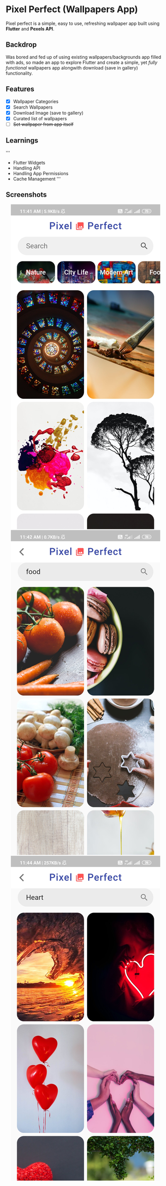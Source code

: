 # Pixel Perfect (Wallpapers App)

Pixel perfect is a simple, easy to use, refreshing wallpaper app built using **Flutter** and **Pexels API**.

## Backdrop

Was bored and fed up of using existing wallpapers/backgrounds app filled with ads, so made an app to explore Flutter and create a simple, yet *fully functional* wallpapers app alongwith download (save in gallery) functionality.

## Features

- [x] Wallpaper Categories
- [x] Search Wallpapers
- [x] Download Image (save to gallery)
- [x] Curated list of wallpapers
- [ ] ~~Set wallpaper from app itself~~ 

## Learnings

'''
- Flutter Widgets
- Handling API
- Handling App Permissions
- Cache Management
'''

## Screenshots

<p align="center">
<img src="assets/Screenshot_2020-07-06-11-41-52-412_com.example.wallpapers_app.jpg" alt="Screenshot"/>         <img src="assets/Screenshot_2020-07-06-11-42-59-297_com.example.wallpapers_app.jpg" alt="Screenshot"/>         <img src="assets/Screenshot_2020-07-06-11-44-17-746_com.example.wallpapers_app.jpg" alt="Screenshot"/> 
</p>
